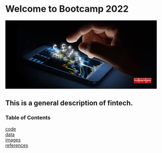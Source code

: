 # Welcome to Bootcamp 2022
![Pic](https://github.com/yenla9/Bootcamp22/blob/main/images/image.jpg)
## This is a general description of fintech. 
### Table of Contents
[code](https://github.com/yenla9/Bootcamp22/tree/main/code)
<br/>
[data](https://github.com/yenla9/Bootcamp22/tree/main/data)
<br/>
[images](https://github.com/yenla9/Bootcamp22/tree/main/images)
<br/>
[references](https://github.com/yenla9/Bootcamp22/tree/main/references)